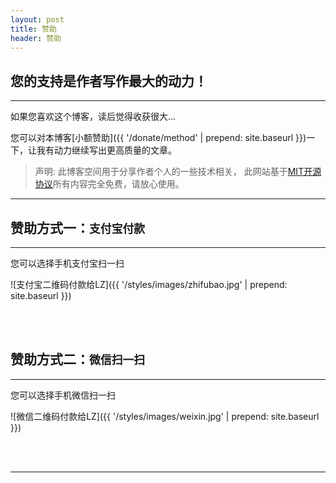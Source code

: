 ```yaml
---
layout: post
title: 赞助
header: 赞助
---
```


您的支持是作者写作最大的动力！
------------------------------
<hr>

如果您喜欢这个博客，读后觉得收获很大...

您可以对本博客[小额赞助]({{ '/donate/method' | prepend: site.baseurl }})一下，让我有动力继续写出更高质量的文章。

>声明: 此博客空间用于分享作者个人的一些技术相关， 此网站基于[MIT开源协议](https://github.com/lzmzzw/lzmzzw.github.io/blob/master/LICENSE)所有内容完全免费，请放心使用。

<hr>

赞助方式一：`支付宝付款`
------------------------------

<hr>
您可以选择手机支付宝扫一扫

![支付宝二维码付款给LZ]({{ '/styles/images/zhifubao.jpg' | prepend: site.baseurl }})

<br>
<br>

赞助方式二：`微信扫一扫`
------------------------------

<hr>
您可以选择手机微信扫一扫

![微信二维码付款给LZ]({{ '/styles/images/weixin.jpg' | prepend: site.baseurl }})

<br>
<br>

<hr>


